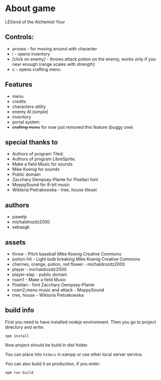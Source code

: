 # About game

LEGend of the Alchemist
Your 

## Controls:
* arrows - for moving around with character
* i - opens inventory
* [click on enemy] - throws attack potion on the enemy, works only if you near enough (range scales with strength)
* c - opens crafting menu

## Features

* menu
* credits
* characters utility
* enemy AI (simple)
* inventory
* portal system
* ~~crafting menu~~ for now just removed this feature (buggy one)

## special thanks to
* Authors of program Tiled.
* Authors of program LibreSprite.
* Make a field Music for sounds
* Mike Koenig for sounds
* Public domain
* Zacchary Dempsey-Plante for Pixellari font
* MoppySound for 8-bit music
* Wiktoria Pietrakowska - tree, house tileset


## authors
* pawelp
* michaldrozdz2000
* sebapgk

## assets
* throw - Pitch baseball Mike Koenig Creative Commons
* potion-hit - Light bulb breaking Mike Koenig Creative Commons
* cherries, orange, potion, red flower - michaldrozdz2000
* player - michaldrozdz2000
* player-slap - public domain
* roam1 - Make a field Music
* Pixellari - font Zacchary Dempsey-Plante
* roam2,menu music and attack - MoppySound
* tree, house - Wiktoria Pietrakowska

## build info
First you need to have installed nodejs environment.
Then you go to project directory and write:
```
npm install
```

Now project should be build in dist folder.

You can place into ```htdocs``` in xampp or use other local server service.

You can also build it as production, if you enter:
```
npm run build
```